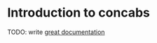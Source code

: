 # Introduction to concabs

TODO: write [great documentation](http://jacobian.org/writing/great-documentation/what-to-write/)
